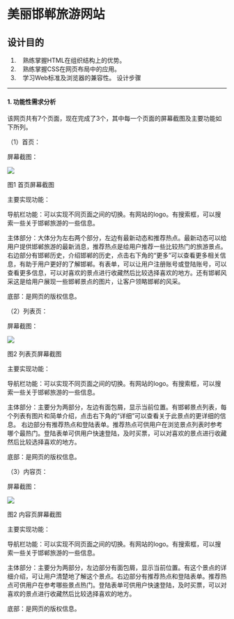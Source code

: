 美丽邯郸旅游网站
================
设计目的
--------
1.    熟练掌握HTML在组织结构上的优势。
2.    熟练掌握CSS在网页布局中的应用。
3.    学习Web标准及浏览器的兼容性。
设计步骤
--------
<h4>1. 功能性需求分析</h4>
该网页共有7个页面，现在完成了3个，其中每一个页面的屏幕截图及主要功能如下所列。

（1）首页：

屏幕截图：

![](设计文档用到的图片/美丽邯郸首页.png)

图1 首页屏幕截图

主要实现功能：

导航栏功能：可以实现不同页面之间的切换。有网站的logo。有搜索框，可以搜索一些关于邯郸旅游的一些信息。

主体部分：大体分为左右两个部分，左边有最新动态和推荐热点。最新动态可以给用户提供邯郸旅游的最新消息，推荐热点是给用户推荐一些比较热门的旅游景点。
右边部分有邯郸历史，介绍邯郸的历史，点击右下角的“更多”可以查看更多相关信息，有助于用户更好的了解邯郸。有表单，可以让用户注册账号或登陆账号，可以查看更多信息，可以对喜欢的景点进行收藏然后比较选择喜欢的地方。还有邯郸风采这是给用户展现一些邯郸景点的图片，让客户领略邯郸的风采。

底部：是网页的版权信息。

（2）列表页：

屏幕截图：

![](设计文档用到的图片/美丽邯郸列表页.png)

图2 列表页屏幕截图

主要实现功能：

导航栏功能：可以实现不同页面之间的切换。有网站的logo。有搜索框，可以搜索一些关于邯郸旅游的一些信息。

主体部分：主要分为两部分，左边有面包屑，显示当前位置。有邯郸景点列表，每个列表有图片和简单介绍，点击右下角的“详细”可以查看关于此景点的更详细的信息。
右边部分有推荐热点和登陆表单。推荐热点可供用户在浏览景点列表时参考哪个最热门。登陆表单可供用户快速登陆，及时买票，可以对喜欢的景点进行收藏然后比较选择喜欢的地方。

底部：是网页的版权信息。

（3）内容页：

屏幕截图：

![](设计文档用到的图片/美丽邯郸内容页.png)

图2 内容页屏幕截图

主要实现功能：

导航栏功能：可以实现不同页面之间的切换。有网站的logo。有搜索框，可以搜索一些关于邯郸旅游的一些信息。

主体部分：主要分为两部分，左边部分有面包屑，显示当前位置。有这个景点的详细介绍，可让用户清楚地了解这个景点。右边部分有推荐热点和登陆表单。推荐热点可供用户在参考哪些景点热门。登陆表单可供用户快速登陆，及时买票，可以对喜欢的景点进行收藏然后比较选择喜欢的地方。

底部：是网页的版权信息。
